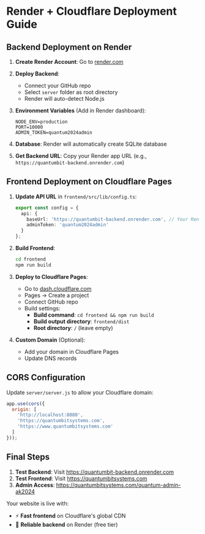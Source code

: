 # Render + Cloudflare Deployment Guide

## Backend Deployment on Render

1. **Create Render Account**: Go to [render.com](https://render.com)

2. **Deploy Backend**:
   - Connect your GitHub repo
   - Select `server` folder as root directory
   - Render will auto-detect Node.js

3. **Environment Variables** (Add in Render dashboard):
   ```
   NODE_ENV=production
   PORT=10000
   ADMIN_TOKEN=quantum2024admin
   ```

4. **Database**: Render will automatically create SQLite database

5. **Get Backend URL**: Copy your Render app URL (e.g., `https://quantumbit-backend.onrender.com`)

## Frontend Deployment on Cloudflare Pages

1. **Update API URL** in `frontend/src/lib/config.ts`:
   ```typescript
   export const config = {
     api: {
       baseUrl: 'https://quantumbit-backend.onrender.com', // Your Render URL
       adminToken: 'quantum2024admin'
     }
   };
   ```

2. **Build Frontend**:
   ```bash
   cd frontend
   npm run build
   ```

3. **Deploy to Cloudflare Pages**:
   - Go to [dash.cloudflare.com](https://dash.cloudflare.com)
   - Pages → Create a project
   - Connect GitHub repo
   - Build settings:
     - **Build command**: `cd frontend && npm run build`
     - **Build output directory**: `frontend/dist`
     - **Root directory**: `/` (leave empty)

4. **Custom Domain** (Optional):
   - Add your domain in Cloudflare Pages
   - Update DNS records

## CORS Configuration

Update `server/server.js` to allow your Cloudflare domain:

```javascript
app.use(cors({
  origin: [
    'http://localhost:8080',
    'https://quantumbitsystems.com',
    'https://www.quantumbitsystems.com'
  ]
}));
```

## Final Steps

1. **Test Backend**: Visit https://quantumbit-backend.onrender.com
2. **Test Frontend**: Visit https://quantumbitsystems.com
3. **Admin Access**: https://quantumbitsystems.com/quantum-admin-ak2024

Your website is live with:
- ⚡ **Fast frontend** on Cloudflare's global CDN
- 🚄 **Reliable backend** on Render (free tier)